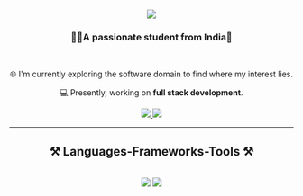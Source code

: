 <h1 align="center">
    <img src="https://readme-typing-svg.herokuapp.com/?font=Righteous&size=35&center=true&vCenter=true&width=500&height=70&duration=4000&lines=Hi+There!+👋;+I'm+Akshay+Teja!;" />
</h1>

<h3 align="center">✌🏻A passionate student from India👾</h3>

<br/>

<div align="center">
 
🌐 I'm currently exploring the software domain to find where my interest lies.

💻 Presently, working on **full stack development**.

 </div>

<div align="center"> 
  <a href="mailto:akshayteja04@gmail.com">
    <img src="https://img.shields.io/badge/Gmail-333333?style=for-the-badge&logo=gmail&logoColor=red" />
  </a>
  <a href="https://www.linkedin.com/in/akshay-tumunuri/" target="_blank">
    <img src="https://img.shields.io/badge/LinkedIn-0077B5?style=for-the-badge&logo=linkedin&logoColor=white" target="_blank" />
  </a>
</div>

<hr/>

<h2 align="center">⚒️ Languages-Frameworks-Tools ⚒️</h2>
<br/>
<div align="center">
    <img src="https://skillicons.dev/icons?i=html,css,bootstrap,tailwind&perline=4" />
    <img src="https://skillicons.dev/icons?i=c,python,java,mysql,javascript" /><br>
</div>

